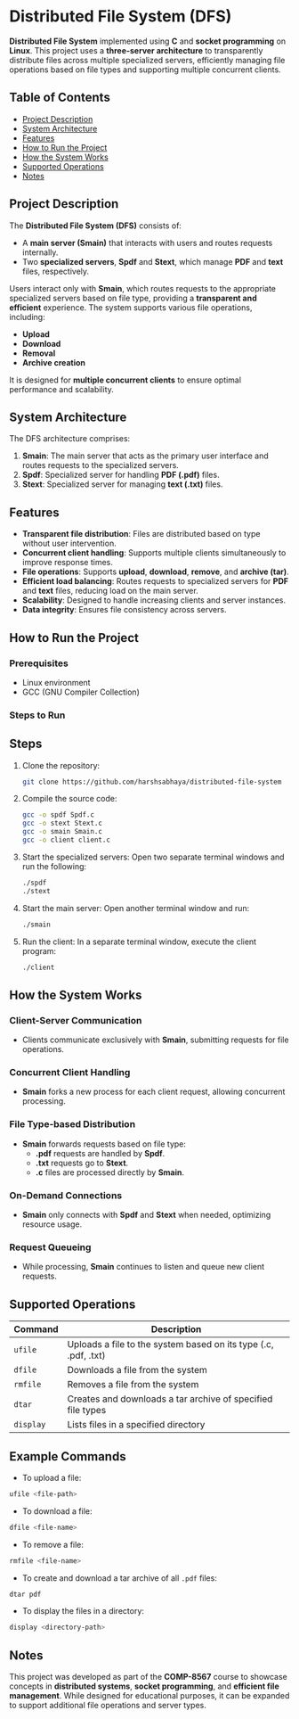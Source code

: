 
# Distributed File System (DFS)

**Distributed File System** implemented using **C** and **socket programming** on **Linux**. This project uses a **three-server architecture** to transparently distribute files across multiple specialized servers, efficiently managing file operations based on file types and supporting multiple concurrent clients.

## Table of Contents

- [Project Description](#project-description)
- [System Architecture](#system-architecture)
- [Features](#features)
- [How to Run the Project](#how-to-run-the-project)
- [How the System Works](#how-the-system-works)
- [Supported Operations](#supported-operations)
- [Notes](#notes)

## Project Description

The **Distributed File System (DFS)** consists of:
- A **main server (Smain)** that interacts with users and routes requests internally.
- Two **specialized servers**, **Spdf** and **Stext**, which manage **PDF** and **text** files, respectively.

Users interact only with **Smain**, which routes requests to the appropriate specialized servers based on file type, providing a **transparent and efficient** experience. The system supports various file operations, including:
- **Upload**
- **Download**
- **Removal**
- **Archive creation**

It is designed for **multiple concurrent clients** to ensure optimal performance and scalability.


## System Architecture

The DFS architecture comprises:

1. **Smain**: The main server that acts as the primary user interface and routes requests to the specialized servers.
2. **Spdf**: Specialized server for handling **PDF (.pdf)** files.
3. **Stext**: Specialized server for managing **text (.txt)** files.

## Features

- **Transparent file distribution**: Files are distributed based on type without user intervention.
- **Concurrent client handling**: Supports multiple clients simultaneously to improve response times.
- **File operations**: Supports **upload**, **download**, **remove**, and **archive (tar)**.
- **Efficient load balancing**: Routes requests to specialized servers for **PDF** and **text** files, reducing load on the main server.
- **Scalability**: Designed to handle increasing clients and server instances.
- **Data integrity**: Ensures file consistency across servers.

## How to Run the Project

### Prerequisites

- Linux environment
- GCC (GNU Compiler Collection)


### Steps to Run

## Steps

1. Clone the repository:
   ```bash
   git clone https://github.com/harshsabhaya/distributed-file-system
   ```

2. Compile the source code:
   ```bash
   gcc -o spdf Spdf.c
   gcc -o stext Stext.c
   gcc -o smain Smain.c
   gcc -o client client.c
   ```

3. Start the specialized servers: Open two separate terminal windows and run the following:
   ```bash
   ./spdf
   ./stext
   ```

4. Start the main server: Open another terminal window and run:
   ```bash
   ./smain
   ```

5. Run the client: In a separate terminal window, execute the client program:
   ```bash
   ./client
   ```

## How the System Works

### Client-Server Communication

- Clients communicate exclusively with **Smain**, submitting requests for file operations.

### Concurrent Client Handling

- **Smain** forks a new process for each client request, allowing concurrent processing.

### File Type-based Distribution

- **Smain** forwards requests based on file type:
  - **.pdf** requests are handled by **Spdf**.
  - **.txt** requests go to **Stext**.
  - **.c** files are processed directly by **Smain**.

### On-Demand Connections

- **Smain** only connects with **Spdf** and **Stext** when needed, optimizing resource usage.

### Request Queueing

- While processing, **Smain** continues to listen and queue new client requests.


## Supported Operations

| Command  | Description                                                          |
|----------|----------------------------------------------------------------------|
| `ufile`  | Uploads a file to the system based on its type (.c, .pdf, .txt)      |
| `dfile`  | Downloads a file from the system                                     |
| `rmfile` | Removes a file from the system                                       |
| `dtar`   | Creates and downloads a tar archive of specified file types          |
| `display`| Lists files in a specified directory                                 |

## Example Commands

- To upload a file:

```bash
ufile <file-path>
```

- To download a file:

```bash
dfile <file-name>
```

- To remove a file:

```bash
rmfile <file-name>
```

- To create and download a tar archive of all `.pdf` files:

```bash
dtar pdf
```

- To display the files in a directory:

```bash
display <directory-path>
```


## Notes

This project was developed as part of the **COMP-8567** course to showcase concepts in **distributed systems**, **socket programming**, and **efficient file management**. While designed for educational purposes, it can be expanded to support additional file operations and server types.

